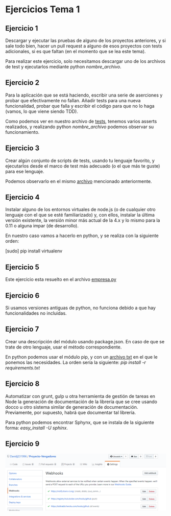 # Ejercicios Tema 1

## Ejercicio 1

Descargar y ejecutar las pruebas de alguno de los proyectos anteriores, y si sale todo bien, hacer un pull request a alguno de esos proyectos con tests adicionales, si es que faltan (en el momento que se lea este tema).

Para realizar este ejercicio, solo necesitamos descargar uno de los archivos de test y ejecutarlos mediante python *nombre_archivo*.

## Ejercicio 2

Para la aplicación que se está haciendo, escribir una serie de aserciones y probar que efectivamente no fallan. Añadir tests para una nueva funcionalidad, probar que falla y escribir el código para que no lo haga (vamos, lo que viene siendo TDD).

Como podemos ver en nuestro archivo de [tests](https://github.com/Davidj231996/Proyecto-Vengadores/blob/master/src/test_noticiario.py), tenemos varios asserts realizados, y realizando python *nombre_archivo* podemos observar su funcionamiento.

## Ejercicio 3

Crear algún conjunto de scripts de tests, usando tu lenguaje favorito, y ejecutarlos desde el marco de test más adecuado (o el que más te guste) para ese lenguaje.

Podemos observarlo en el mismo [archivo](https://github.com/Davidj231996/Proyecto-Vengadores/blob/master/src/test_noticiario.py) mencionado anteriormente.

## Ejercicio 4

Instalar alguno de los entornos virtuales de node.js (o de cualquier otro lenguaje con el que se esté familiarizado) y, con ellos, instalar la última versión existente, la versión minor más actual de la 4.x y lo mismo para la 0.11 o alguna impar (de desarrollo).

En nuestro caso vamos a hacerlo en python, y se realiza con la siguiente orden:

[sudo] pip install virtualenv

## Ejercicio 5

Este ejercicio esta resuelto en el archivo [empresa.py](https://github.com/Davidj231996/Ejercicios-IV/blob/master/Tema2/empresa.py)

## Ejercicio 6

Si usamos versiones antiguas de python, no funciona debido a que hay funcionalidades no incluidas.

## Ejercicio 7

Crear una descripción del módulo usando package.json. En caso de que se trate de otro lenguaje, usar el método correspondiente.

En python podemos usar el módulo pip, y con un [archivo txt](https://github.com/Davidj231996/Proyecto-Vengadores/blob/master/requirements.txt) en el que le ponemos las necesidades. La orden sería la siguiente: *pip install -r requirements.txt*

## Ejercicio 8

Automatizar con grunt, gulp u otra herramienta de gestión de tareas en Node la generación de documentación de la librería que se cree usando docco u otro sistema similar de generación de documentación. Previamente, por supuesto, habrá que documentar tal librería.

Para python podemos encontrar Sphynx, que se instala de la siguiente forma: *easy_install -U sphinx*.

## Ejercicio 9

![Travis](/Capturas/travis.png)